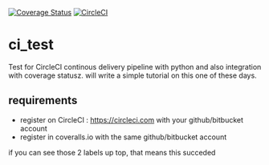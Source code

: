 [![Coverage Status](https://coveralls.io/repos/github/Shamwayne/ci_test/badge.svg?branch=master)](https://coveralls.io/github/Shamwayne/ci_test?branch=master)
[![CircleCI](https://circleci.com/gh/Shamwayne/ci_test.svg?style=svg)](https://circleci.com/gh/Shamwayne/ci_test)
# ci_test

Test for CircleCI continous delivery pipeline with python and also integration with coverage statusz. will write a simple tutorial on this one of these days.

## requirements

- register on CircleCI : https://circleci.com with your github/bitbucket account
- register in coveralls.io with the same github/bitbucket account

if you can see those 2 labels up top, that means this succeded
